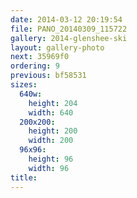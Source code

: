 ```yaml
---
date: 2014-03-12 20:19:54
file: PANO_20140309_115722
gallery: 2014-glenshee-ski
layout: gallery-photo
next: 35969f0
ordering: 9
previous: bf58531
sizes:
  640w:
    height: 204
    width: 640
  200x200:
    height: 200
    width: 200
  96x96:
    height: 96
    width: 96
title: 
---
```

